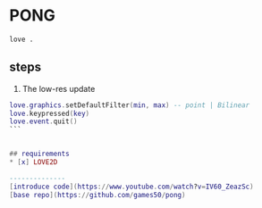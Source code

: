 # PONG

```bash
love .
```

## steps

1. The low-res update
````lua
love.graphics.setDefaultFilter(min, max) -- point | Bilinear
love.keypressed(key)
love.event.quit()
```


## requirements
* [x] LOVE2D

--------------
[introduce code](https://www.youtube.com/watch?v=IV60_ZeazSc)
[base repo](https://github.com/games50/pong)